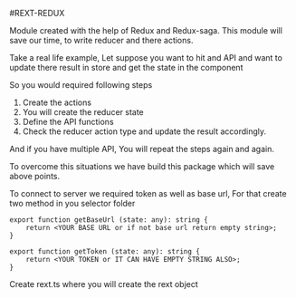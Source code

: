 #REXT-REDUX

Module created with the help of Redux and Redux-saga. This module will save our time, to write reducer and there actions.

Take a real life example, Let suppose you want to hit and API and want to update there result in store and get the state in the component

So you would required following steps 
1. Create the actions
2. You will create the reducer state
3. Define the API functions
4. Check the reducer action type and update the result accordingly.

And if you have multiple API, You will repeat the steps again and again.

To overcome this situations we have build this package which will save above points.

To connect to server we required token as well as base url, For that create two method in you selector folder

```
export function getBaseUrl (state: any): string {
    return <YOUR BASE URL or if not base url return empty string>;
} 

export function getToken (state: any): string {
    return <YOUR TOKEN or IT CAN HAVE EMPTY STRING ALSO>;
} 
```

Create rext.ts where you will create the rext object
```

```